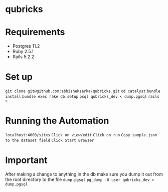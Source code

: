 # qubricks
# Requirements
* Postgres 11.2 
* Ruby 2.5.1 
* Rails 5.2.2

# Set up
`git clone git@github.com:abhisheksarka/qubricks.git`
`cd catalyst`
`bundle install`
`bundle exec rake db:setup`
`psql qubricks_dev < dump.pgsql`
`rails s`

# Running the Automation

`localhost:4000/sites`
`Click on view/edit`
`Click on run`
`Copy sample.json to the dataset field`
`Click Start Browser`


# Important
After making a change to anything in the db make sure you dump it out from the root directory to the file `dump.pgsql`
`pg_dump -U user qubricks_dev > dump.pgsql`